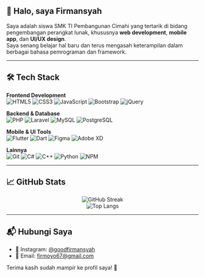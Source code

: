 ## 👋 Halo, saya Firmansyah

Saya adalah siswa SMK TI Pembangunan Cimahi yang tertarik di bidang pengembangan perangkat lunak, khususnya **web development**, **mobile app**, dan **UI/UX design**.  
Saya senang belajar hal baru dan terus mengasah keterampilan dalam berbagai bahasa pemrograman dan framework.

---

## 🛠️ Tech Stack

**Frontend Development**  
![HTML5](https://img.shields.io/badge/html5-%23E34F26.svg?style=for-the-badge&logo=html5&logoColor=white)
![CSS3](https://img.shields.io/badge/css3-%231572B6.svg?style=for-the-badge&logo=css3&logoColor=white)
![JavaScript](https://img.shields.io/badge/javascript-%23323330.svg?style=for-the-badge&logo=javascript&logoColor=%23F7DF1E)
![Bootstrap](https://img.shields.io/badge/bootstrap-%238511FA.svg?style=for-the-badge&logo=bootstrap&logoColor=white)
![jQuery](https://img.shields.io/badge/jquery-%230769AD.svg?style=for-the-badge&logo=jquery&logoColor=white)

**Backend & Database**  
![PHP](https://img.shields.io/badge/php-%23777BB4.svg?style=for-the-badge&logo=php&logoColor=white)
![Laravel](https://img.shields.io/badge/laravel-%23FF2D20.svg?style=for-the-badge&logo=laravel&logoColor=white)
![MySQL](https://img.shields.io/badge/mysql-4479A1.svg?style=for-the-badge&logo=mysql&logoColor=white)
![PostgreSQL](https://img.shields.io/badge/postgres-%23316192.svg?style=for-the-badge&logo=postgresql&logoColor=white)

**Mobile & UI Tools**  
![Flutter](https://img.shields.io/badge/Flutter-%2302569B.svg?style=for-the-badge&logo=Flutter&logoColor=white)
![Dart](https://img.shields.io/badge/dart-%230175C2.svg?style=for-the-badge&logo=dart&logoColor=white)
![Figma](https://img.shields.io/badge/figma-%23F24E1E.svg?style=for-the-badge&logo=figma&logoColor=white)
![Adobe XD](https://img.shields.io/badge/Adobe%20XD-470137?style=for-the-badge&logo=Adobe%20XD&logoColor=#FF61F6)

**Lainnya**  
![Git](https://img.shields.io/badge/git-%23F05033.svg?style=for-the-badge&logo=git&logoColor=white)
![C#](https://img.shields.io/badge/c%23-%23239120.svg?style=for-the-badge&logo=csharp&logoColor=white)
![C++](https://img.shields.io/badge/c++-%2300599C.svg?style=for-the-badge&logo=c%2B%2B&logoColor=white)
![Python](https://img.shields.io/badge/python-3670A0?style=for-the-badge&logo=python&logoColor=ffdd54)
![NPM](https://img.shields.io/badge/NPM-%23CB3837.svg?style=for-the-badge&logo=npm&logoColor=white)

---

## 📈 GitHub Stats

<div align="center">
  
![GitHub Streak](https://nirzak-streak-stats.vercel.app/?user=Firmansyah441&theme=dark&hide_border=false)<br/>
![Top Langs](https://github-readme-stats.vercel.app/api/top-langs/?username=Firmansyah441&theme=dark&hide_border=false&include_all_commits=true&count_private=true&layout=compact)

</div>

---

## 📬 Hubungi Saya

- 📸 Instagram: [@goodfirmansyah](https://instagram.com/goodfirmansyah)  
- 📧 Email: [firmoyo67@gmail.com](mailto:firmoyo67@gmail.com)

Terima kasih sudah mampir ke profil saya! 🚀

